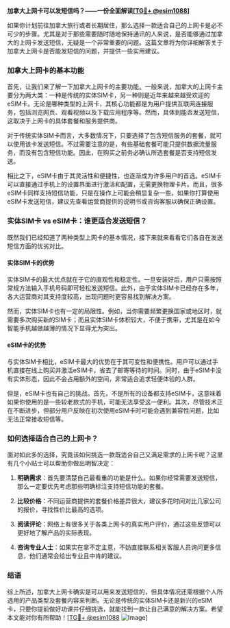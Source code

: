 **加拿大上网卡可以发短信吗？——一份全面解读[[TG💪+ @esim1088](https://t.me/s/esim1088)]**

如果你计划前往加拿大旅行或者长期居住，那么选择一款适合自己的上网卡是必不可少的步骤。尤其是对于那些需要随时随地保持通讯的人来说，是否能够通过加拿大的上网卡发送短信，无疑是一个非常重要的问题。这篇文章将为你详细解答关于加拿大上网卡是否能发短信的问题，并提供一些实用建议。

### 加拿大上网卡的基本功能

首先，让我们来了解一下加拿大上网卡的主要功能。一般来说，加拿大的上网卡主要分为两大类：一种是传统的实体SIM卡，另一种则是近年来越来越受欢迎的eSIM卡。无论是哪种类型的上网卡，其核心功能都是为用户提供互联网连接服务，包括浏览网页、观看视频以及下载应用程序等。然而，具体到能否发送短信，这取决于上网卡的具体套餐和服务提供商。

对于传统实体SIM卡而言，大多数情况下，只要选择了包含短信服务的套餐，就可以使用该卡发送短信。不过需要注意的是，有些基础套餐可能只提供数据流量服务，而没有包含短信功能。因此，在购买之前务必确认所选套餐是否支持短信发送。

相比之下，eSIM卡由于其灵活性和便捷性，也逐渐成为许多用户的首选。eSIM卡可以直接通过手机上的设置界面进行激活和配置，无需更换物理卡片。而且，很多eSIM卡同样支持短信功能，只是在操作上可能会稍显复杂一些。如果你打算使用eSIM卡发送短信，建议先查看运营商提供的说明书或咨询客服以确保正确设置。

### 实体SIM卡 vs eSIM卡：谁更适合发送短信？

既然我们已经知道了两种类型上网卡的基本情况，接下来就来看看它们各自在发送短信方面的优劣对比。

#### 实体SIM卡的优势

实体SIM卡的最大优点就在于它的直观性和稳定性。一旦安装好后，用户只需按照常规方法输入手机号码即可轻松发送短信。此外，由于实体SIM卡已经存在多年，各大运营商对其支持度较高，出现问题时更容易找到解决方案。

然而，实体SIM卡也有一定的局限性。例如，当你需要频繁更换国家或地区时，就需要多次购买新的SIM卡；而且实体SIM卡体积较大，不便于携带，尤其是在如今智能手机越做越薄的情况下显得尤为突出。

#### eSIM卡的优势

与实体SIM卡相比，eSIM卡最大的优势在于其可变性和便携性。用户可以通过手机直接在线上购买并激活eSIM卡，省去了邮寄等待的时间。同时，由于eSIM卡没有实体形态，因此不会占用额外的空间，非常适合追求轻便体验的人群。

但是，eSIM卡也有自己的挑战。首先，不是所有的设备都支持eSIM卡，这意味着如果你使用的是一些较老款式的手机，可能无法享受这一便利。其次，尽管技术正在不断进步，但部分用户反映在初次使用eSIM卡时可能会遇到兼容性问题，比如无法正常接收短信等。

### 如何选择适合自己的上网卡？

面对如此多的选择，究竟该如何挑选一款既适合自己又满足需求的上网卡呢？这里有几个小贴士可以帮助你做出明智决定：

1. **明确需求**：首先要清楚自己最看重的功能是什么。如果你经常需要发送短信，那么一定要优先考虑那些明确标注支持短信功能的套餐。
   
2. **比较价格**：不同运营商提供的套餐价格差异很大，建议多花时间对比几家公司的报价，寻找性价比最高的选项。
   
3. **阅读评论**：网络上有很多关于各类上网卡的真实用户评价，通过这些反馈可以更好地了解产品的实际表现。
   
4. **咨询专业人士**：如果实在拿不定主意，不妨直接联系相关客服人员询问更多信息，他们通常会给出专业且中肯的建议。

### 结语

综上所述，加拿大上网卡确实是可以用来发送短信的，但具体情况还需根据个人所选用的产品类型及套餐内容来判断。无论是传统的实体SIM卡还是新兴的eSIM卡，只要你提前做好功课并仔细挑选，就能找到一款让自己满意的解决方案。希望本文能对你有所帮助！[[TG💪+ @esim1088](https://t.me/s/esim1088) ![Image](https://i.postimg.cc/4NQfJmqS/Snipaste-2025-05-13-00-14-12.png)]
